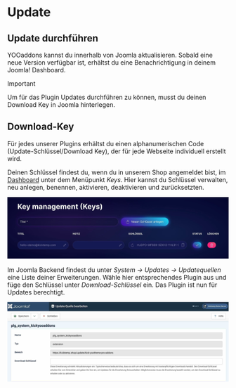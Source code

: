 # Update

## Update durchführen

YOOaddons kannst du innerhalb von Joomla aktualisieren.
Sobald eine neue Version verfügbar ist, erhältst du eine Benachrichtigung in deinem Joomla! Dashboard.

> [!IMPORTANT]
>Um für das Plugin Updates durchführen zu können, musst du deinen Download Key in Joomla hinterlegen.

## Download-Key

Für jedes unserer Plugins erhältst du einen alphanumerischen Code (Update-Schlüssel/Download Key), der für jede Webseite individuell erstellt wird.

Deinen Schlüssel findest du, wenn du in unserem Shop angemeldet bist, im [Dashboard](https://kicktemp.shop/dashboard/keys) unter dem Menüpunkt *Keys*. Hier kannst du Schlüssel verwalten, neu anlegen, benennen, aktivieren, deaktivieren und zurücksetzten.

![Key_Management.jpeg](assets/JPEG/gettingstarted/Key_Management.jpeg)

Im Joomla Backend findest du unter *System → Updates → Updatequellen* eine Liste deiner Erweiterungen. Wähle hier entsprechendes Plugin aus und füge den Schlüssel unter *Download-Schlüssel* ein. Das Plugin ist nun für Updates berechtigt.

![Update_Key_Joomla.jpeg](assets/JPEG/gettingstarted/Update_Key_Joomla.jpeg)
